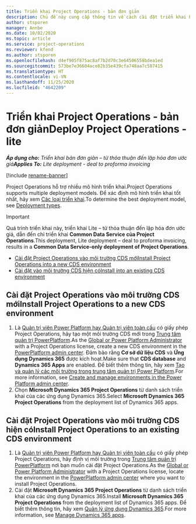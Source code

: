 ```yaml
---
title: Triển khai Project Operations - bản đơn giản
description: Chủ đề này cung cấp thông tin về cách cài đặt triển khai Project Operations Lite – từ thỏa thuận đến lập hóa đơn ước giá.
author: stsporen
manager: Annbe
ms.date: 10/02/2020
ms.topic: article
ms.service: project-operations
ms.reviewer: kfend
ms.author: stsporen
ms.openlocfilehash: d4ef905f875ac8af7b2d70c3e64506558bdea1ed
ms.sourcegitcommit: 573be7e36604ace82b35e439cfa748aa7c587415
ms.translationtype: HT
ms.contentlocale: vi-VN
ms.lasthandoff: 11/25/2020
ms.locfileid: "4642209"
---
```

# <a name="deploy-project-operations---lite"></a><span data-ttu-id="c52ac-103">Triển khai Project Operations - bản đơn giản</span><span class="sxs-lookup"><span data-stu-id="c52ac-103">Deploy Project Operations - lite</span></span>

<span data-ttu-id="c52ac-104">_**Áp dụng cho:** Triển khai bản đơn giản – từ thỏa thuận đến lập hóa đơn ước giá_</span><span class="sxs-lookup"><span data-stu-id="c52ac-104">_**Applies To:** Lite deployment - deal to proforma invoicing_</span></span>

[!include [rename-banner](~/includes/cc-data-platform-banner.md)]

<span data-ttu-id="c52ac-105">Project Operations hỗ trợ nhiều mô hình triển khai.</span><span class="sxs-lookup"><span data-stu-id="c52ac-105">Project Operations supports multiple deployment models.</span></span> <span data-ttu-id="c52ac-106">Để xác định mô hình triển khai tốt nhất, hãy xem [Các loại triển khai](determine-deployment-type.md).</span><span class="sxs-lookup"><span data-stu-id="c52ac-106">To determine the best deployment model, see [Deployment types](determine-deployment-type.md).</span></span>


> [!IMPORTANT]
> <span data-ttu-id="c52ac-107">Quá trình triển khai này, triển khai Lite – từ thỏa thuận đến lập hóa đơn ước giá, dẫn đến chỉ triển khai **Common Data Service của Project Operations**.</span><span class="sxs-lookup"><span data-stu-id="c52ac-107">This deployment, Lite deployment – deal to proforma invoicing, results in a **Common Data Service-only deployment of Project Operations**.</span></span>

- [<span data-ttu-id="c52ac-108">Cài đặt Project Operations vào môi trường CDS mới</span><span class="sxs-lookup"><span data-stu-id="c52ac-108">Install Project Operations into a new CDS environment</span></span>](#new)
- [<span data-ttu-id="c52ac-109">Cài đặt vào môi trường CDS hiện có</span><span class="sxs-lookup"><span data-stu-id="c52ac-109">Install into an existing CDS environment</span></span>](#existing)



## <a name="install-project-operations-to-a-new-cds-environment"></a><a name="new"></a><span data-ttu-id="c52ac-110">Cài đặt Project Operations vào môi trường CDS mới</span><span class="sxs-lookup"><span data-stu-id="c52ac-110">Install Project Operations to a new CDS environment</span></span>

1. <span data-ttu-id="c52ac-111">Là [Quản trị viên Power Platform hay Quản trị viên toàn cầu](https://docs.microsoft.com/power-platform/admin/global-service-administrators-can-administer-without-license) có giấy phép Project Operations, hãy tạo một môi trường CDS mới trong [Trung tâm quản trị PowerPlatform](https://admin.powerplatform.com).</span><span class="sxs-lookup"><span data-stu-id="c52ac-111">As the [Global or Power Platform Administrator](https://docs.microsoft.com/power-platform/admin/global-service-administrators-can-administer-without-license) with a Project Operations license, create a new CDS environment in the [PowerPlatform admin center](https://admin.powerplatform.com).</span></span> <span data-ttu-id="c52ac-112">Đảm bảo rằng **Cơ sở dữ liệu CDS** và **Ứng dụng Dynamics 365** được kích hoạt.</span><span class="sxs-lookup"><span data-stu-id="c52ac-112">Make sure that **CDS database** and **Dynamics 365 Apps** are enabled.</span></span> <span data-ttu-id="c52ac-113">Để biết thêm thông tin, hãy xem [Tạo và quản lý các môi trường trong trung tâm quản trị Power Platform](https://docs.microsoft.com/power-platform/admin/create-environment#create-an-environment-in-the-power-platform-admin-center).</span><span class="sxs-lookup"><span data-stu-id="c52ac-113">For more information, see [Create and manage environments in the Power Platform admin center](https://docs.microsoft.com/power-platform/admin/create-environment#create-an-environment-in-the-power-platform-admin-center).</span></span>
2. <span data-ttu-id="c52ac-114">Chọn **Microsoft Dynamics 365 Project Operations** từ danh sách triển khai của các ứng dụng Dynamics 365.</span><span class="sxs-lookup"><span data-stu-id="c52ac-114">Select **Microsoft Dynamics 365 Project Operations** from the deployment list of Dynamics 365 apps.</span></span>


## <a name="install-project-operations-to-an-existing-cds-environment"></a><a name="existing"></a><span data-ttu-id="c52ac-115">Cài đặt Project Operations vào môi trường CDS hiện có</span><span class="sxs-lookup"><span data-stu-id="c52ac-115">Install Project Operations to an existing CDS environment</span></span>

1. <span data-ttu-id="c52ac-116">Là [Quản trị viên Power Platform hay Quản trị viên toàn cầu](https://docs.microsoft.com/power-platform/admin/global-service-administrators-can-administer-without-license) có giấy phép Project Operations, hãy định vị môi trường trong [Trung tâm quản trị PowerPlatform](https://admin.powerplatform.com) nơi bạn muốn cài đặt Project Operations.</span><span class="sxs-lookup"><span data-stu-id="c52ac-116">As the [Global or Power Platform Administrator](https://docs.microsoft.com/power-platform/admin/global-service-administrators-can-administer-without-license) with a Project Operations license, locate the environment in the [PowerPlatform admin center](https://admin.powerplatform.com) where you want to install Project Operations.</span></span>
2. <span data-ttu-id="c52ac-117">Cài đặt **Microsoft Dynamics 365 Project Operations** từ danh sách triển khai của các ứng dụng Dynamics 365.</span><span class="sxs-lookup"><span data-stu-id="c52ac-117">Install **Microsoft Dynamics 365 Project Operations** from the deployment list of Dynamics 365 apps.</span></span> <span data-ttu-id="c52ac-118">Để biết thêm thông tin, hãy xem [Quản lý ứng dụng Dynamics 365](https://docs.microsoft.com/power-platform/admin/manage-apps).</span><span class="sxs-lookup"><span data-stu-id="c52ac-118">For more information, see [Manage Dynamics 365 apps](https://docs.microsoft.com/power-platform/admin/manage-apps).</span></span>


